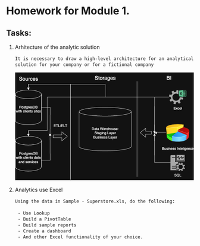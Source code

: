 # Homework for Module 1.


## Tasks:
1. Arhitecture of the analytic solution
   
   ```
   It is necessary to draw a high-level architecture for an analytical solution for your company or for a fictional company
   ```

   ![Architecture](./Architecture_for_an_analytical_solution.drawio.png)

2. Analytics use Excel
   
   ```
   Using the data in Sample - Superstore.xls, do the following:

    - Use Lookup
    - Build a PivotTable
    - Build sample reports
    - Create a dashboard
    - And other Excel functionality of your choice.
   ```
